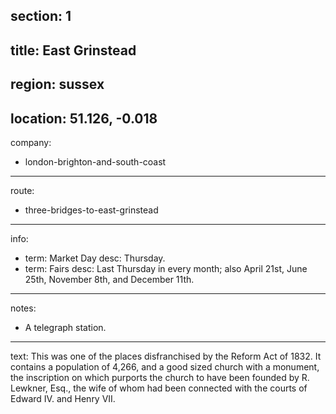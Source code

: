 section: 1
----
title: East Grinstead
----
region: sussex
----
location: 51.126, -0.018
----
company:
- london-brighton-and-south-coast
----
route:
- three-bridges-to-east-grinstead
----
info:
- term: Market Day
  desc: Thursday.
- term: Fairs
  desc: Last Thursday in every month; also April 21st, June 25th, November 8th, and December 11th.
----
notes:
- A telegraph station.
----
text: This was one of the places disfranchised by the Reform Act of 1832. It contains a population of 4,266, and a good sized church with a monument, the inscription on which purports the church to have been founded by R. Lewkner, Esq., the wife of whom had been connected with the courts of Edward IV. and Henry VII.
